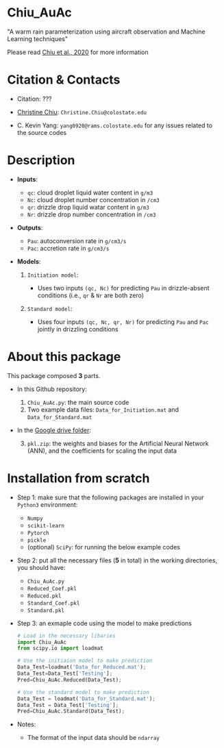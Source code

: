 # Chiu_AuAc
"A warm rain parameterization using aircraft observation and Machine Learning techniques"

Please read [Chiu et al., 2020]() for more information

Citation & Contacts
===================

* Citation: ??? 

* [Christine Chiu](https://www.atmos.colostate.edu/people/faculty/chiu/): `Christine.Chiu@colostate.edu`
* C. Kevin Yang: `yang0920@rams.colostate.edu` for any issues related to the source codes

Description
===========

- **Inputs**: 
   - `qc`: cloud droplet liquid water content in `g/m3`
   - `Nc`: cloud droplet number concentration in `/cm3`
   - `qr`: drizzle drop liquid watar content in `g/m3`
   - `Nr`: drizzle drop number concentration in `/cm3`
   
- **Outputs**: 
   - `Pau`: autoconversion rate in `g/cm3/s`
   - `Pac`: accretion rate in `g/cm3/s`

- **Models**:

   1. `Initiation model`: 
      - Uses two inputs `(qc, Nc)` for predicting `Pau` in drizzle-absent conditions (i.e., `qr` & `Nr` are both zero)

   2. `Standard model`:
      - Uses four inputs `(qc, Nc, qr, Nr)` for predicting `Pau` and `Pac` jointly in drizzling conditions

About this package
==================
This package composed **3** parts.

* In this Github repository:

   1. `Chiu_AuAc.py`: the main source code 
   2. Two example data files: `Data_for_Initiation.mat` and `Data_for_Standard.mat`

* In the [Google drive folder](https://drive.google.com/drive/folders/1YQtwRKVPUH_4ptDDk8yXLBmEpVeNT2lY?usp=sharing):
   
   3. `pkl.zip`: the weights and biases for the Artificial Neural Network (ANN), and the coefficients for scaling the input data

Installation from scratch
=========================

- Step 1: make sure that the following packages are installed in your `Python3` environment:

   - `Numpy`
   - `scikit-learn`
   - `Pytorch`
   - `pickle`
   - (optional) `SciPy`: for running the below example codes

- Step 2: put all the necessary files (**5** in total) in the working directories, you should have:
   
   - `Chiu_AuAc.py`
   - `Reduced_Coef.pkl`
   - `Reduced.pkl`
   - `Standard_Coef.pkl`
   - `Standard.pkl`

- Step 3: an exmaple code using the model to make predictions

   ```python
   # Load in the necessary libaries
   import Chiu_AuAc 
   from scipy.io import loadmat

   # Use the initiaion model to make prediction
   Data_Test=loadmat('Data_for_Reduced.mat');
   Data_Test=Data_Test['Testing']; 
   Pred=Chiu_AuAc.Reduced(Data_Test);

   # Use the standard model to make prediction
   Data_Test = loadmat('Data_for_Standard.mat');
   Data_Test = Data_Test['Testing']; 
   Pred=Chiu_AuAc.Standard(Data_Test);
   ```

- Notes: 

   - The format of the input data should be `ndarray `
